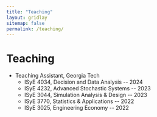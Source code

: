 ```yaml
---
title: "Teaching"
layout: gridlay
sitemap: false
permalink: /teaching/
---
```


# Teaching

* Teaching Assistant, Georgia Tech
    * ISyE 4034, Decision and Data Analysis -- 2024
    * ISyE 4232, Advanced Stochastic Systems -- 2023
    * ISyE 3044, Simulation Analysis & Design -- 2023
    * ISyE 3770, Statistics & Applications -- 2022
    * ISyE 3025, Engineering Economy -- 2022


